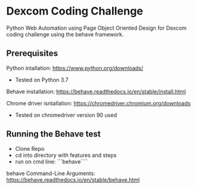 # Dexcom Coding Challenge
Python Web Automation using Page Object Oriented Design for Dexcom coding challenge using the behave framework.
## Prerequisites

Python intallation: https://www.python.org/downloads/ 
* Tested on Python 3.7

Behave installation: https://behave.readthedocs.io/en/stable/install.html

Chrome driver isntallation: https://chromedriver.chromium.org/downloads
* Tested on chromedriver version 90 used

## Running the Behave test
* Clone Repo
* cd into directory with features and steps
* run on cmd line:  ```behave````

behave Command-Line Arguments: https://behave.readthedocs.io/en/stable/behave.html